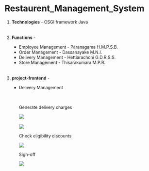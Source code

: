 # Restaurent_Management_System

<ol>
  <li><b>Technologies</b> - OSGI framework Java</li>
  <br></br>
  
  <li><b>Functions</b> - </li>
  <ul type="square">
  <li>Employee Management - Paranagama H.M.P.S.B.</li>
  <li>Order Management  - Dassanayake M.N.I.</li>
  <li>Delivery Management - Hettiarachchi G.D.R.S.S.</li>
  <li>Store Management - Thisarakumara M.P.R.</li>
  </ul>
  <br></br>
  
  <li><b>project-frontend</b> - </li>
 
  <ul type="square">
  <li> Delivery Management</li>
  <br></br>
  
   <p> Generate delivery charges </p>
   <img src="https://user-images.githubusercontent.com/88665593/226516132-ccf8d1bf-aa82-4237-b69e-dfe0dff3d1bc.png" ></img> <br></br>
   <img src="https://user-images.githubusercontent.com/88665593/226516135-18570e39-ae00-44f5-b79d-56e10295fca3.png" ></img>
   
   <p> Check eligibility discounts </p>
   <img src="https://user-images.githubusercontent.com/88665593/226516139-3a231cca-6ec9-4be7-ade5-0abce881408a.png" ></img> 
   
   <p> Sign-off </p>
   <img src="https://user-images.githubusercontent.com/88665593/226516142-b630f5d5-8af9-451e-a8cd-dca99b766596.png" ></img>

  </ul>
</ol>



